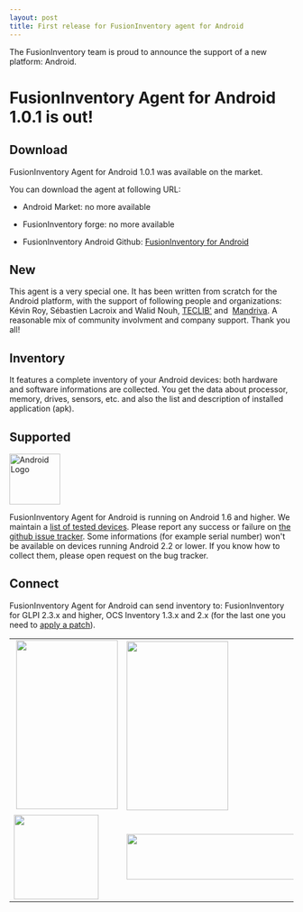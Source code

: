 ```yaml
---
layout: post
title: First release for FusionInventory agent for Android
---
```


The FusionInventory team is proud to announce the support of a new platform: Android.
<h1>FusionInventory Agent for Android 1.0.1 is out!</h1>

## Download

FusionInventory Agent for Android 1.0.1 was available on the market.

You can download the agent at following URL:

- Android Market: no more available

- FusionInventory forge: no more available

- FusionInventory Android Github: [FusionInventory for Android](https://github.com/fusioninventory/fusioninventory-android/releases/download/1.0.1/FusionInventory-1.0.1.apk)

## New

This agent is a very special one. It has been written from scratch for the Android platform, with the support of following people and organizations: Kévin Roy, Sébastien Lacroix and Walid Nouh, [TECLIB'](http://www.teclib.com/) and  [Mandriva](http://www.mandriva.com/). A reasonable mix of community involvment and company support. Thank you all!

## Inventory

It features a complete inventory of your Android devices: both hardware and software informations are collected. You get the data about processor, memory, drives, sensors, etc. and also the list and description of installed application (apk).

## Supported

<a href="/news_docs/android_logo.gif"><img class="alignright size-thumbnail wp-image-1203" title="android_logo" src="/news_docs/android_logo-150x150.gif" alt="Android Logo" width="90" height="90" /></a>

FusionInventory Agent for Android is running on Android 1.6 and higher. We maintain a [list of tested devices](http://forge.fusioninventory.org/projects/fusioninventory/wiki/Smartphone_Compatibility). Please report any success or failure on [the github issue tracker](https://github.com/fusioninventory/fusioninventory-android/issues). Some informations (for example serial number) won't be available on devices running Android 2.2 or lower. If you know how to collect them, please open request on the bug tracker.

## Connect

FusionInventory Agent for Android can send inventory to: FusionInventory for GLPI 2.3.x and higher, OCS Inventory 1.3.x and 2.x (for the last one you need to [apply a patch](http://forge.fusioninventory.org/projects/fusioninventory-agent/wiki/Patch_ocs_server)).
<table>
<tbody>
<tr>
<td> <a href="/news_docs/fusioninventory-agent-android-interface4.png"><img class="size-medium wp-image-1238 aligncenter" title="fusioninventory-agent-android-interface4" src="/news_docs/fusioninventory-agent-android-interface4-180x300.png" alt="" width="180" height="300" /></a></td>
<td><a href="/news_docs/fusioninventory-agent-android-interface3.png"><img class="size-medium wp-image-1237 aligncenter" title="fusioninventory-agent-android-interface3" src="/news_docs/fusioninventory-agent-android-interface3-180x300.png" alt="" width="180" height="300" /></a></td>
<td><a href="/news_docs/fusioninventory-agent-android-interface2.png"><img class="size-thumbnail wp-image-1236 aligncenter" title="fusioninventory-agent-android-interface2" src="/news_docs/fusioninventory-agent-android-interface2-150x150.png" alt="" width="150" height="150" /></a></td>
</tr>
<tr>
<td><a href="/news_docs/fusioninventory-agent-android-interface1.png"><img class="size-thumbnail wp-image-1235 aligncenter" title="fusioninventory-agent-android-interface1" src="/news_docs/fusioninventory-agent-android-interface1-150x150.png" alt="" width="150" height="150" /></a></td>
<td><a href="/news_docs/software.png"><img class="aligncenter size-medium wp-image-1185" title="software" src="/news_docs/software-300x81.png" alt="" width="300" height="81" /></a></td>
<td><a href="/news_docs/serial.png"><img class="aligncenter size-medium wp-image-1184" title="serial" src="/news_docs/serial-300x65.png" alt="" width="300" height="65" /></a></td>
</tr>
</tbody>
</table>
